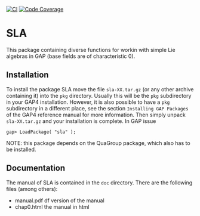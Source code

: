[![CI](https://github.com/gap-packages/sla/actions/workflows/CI.yml/badge.svg)](https://github.com/gap-packages/sla/actions/workflows/CI.yml)
[![Code Coverage](https://codecov.io/github/gap-packages/sla/coverage.svg)](https://codecov.io/gh/gap-packages/sla)

# SLA

This package containing diverse functions for workin with simple Lie
algebras in GAP (base fields are of characteristic 0).


## Installation

To install the package SLA move the file `sla-XX.tar.gz`
(or any other archive containing it) into the `pkg` directory.
Usually this will be the `pkg` subdirectory in your GAP4 installation.
However, it is also possible to have a `pkg` subdirectory in a
different place, see the section `Installing GAP Packages` of the
GAP4 reference manual for more information.
Then simply unpack `sla-XX.tar.gz` and your installation is
complete.
In GAP issue

    gap> LoadPackage( "sla" );

NOTE: this package depends on the QuaGroup package, which also has
to be installed.


## Documentation

The manual of SLA is contained in the `doc` directory. There are the
following files (among others):

* manual.pdf       df version of the manual
* chap0.html      the manual in html

